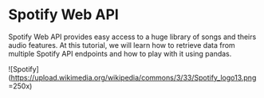 # Spotify Web API

Spotify Web API provides easy access to a huge library of songs and theirs audio features. At this tutorial, we will learn how to retrieve data from multiple Spotify API endpoints and how to play with it using pandas.


![Spotify](https://upload.wikimedia.org/wikipedia/commons/3/33/Spotify_logo13.png =250x)
